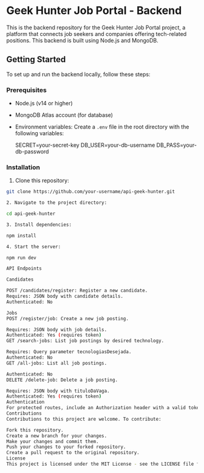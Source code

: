 # Geek Hunter Job Portal - Backend

This is the backend repository for the Geek Hunter Job Portal project, a platform that connects job seekers and companies offering tech-related positions. 
This backend is built using Node.js and MongoDB.

## Getting Started

To set up and run the backend locally, follow these steps:

### Prerequisites

- Node.js (v14 or higher)
- MongoDB Atlas account (for database)
- Environment variables: Create a `.env` file in the root directory with the following variables:

    SECRET=your-secret-key
    DB_USER=your-db-username
    DB_PASS=your-db-password

### Installation

1. Clone this repository:

  ```bash
 git clone https://github.com/your-username/api-geek-hunter.git

2. Navigate to the project directory:

  cd api-geek-hunter

3. Install dependencies:

  npm install

4. Start the server:

  npm run dev

API Endpoints

Candidates

POST /candidates/register: Register a new candidate.
Requires: JSON body with candidate details.
Authenticated: No

Jobs
POST /register/job: Create a new job posting.

Requires: JSON body with job details.
Authenticated: Yes (requires token)
GET /search-jobs: List job postings by desired technology.

Requires: Query parameter tecnologiasDesejada.
Authenticated: No
GET /all-jobs: List all job postings.

Authenticated: No
DELETE /delete-job: Delete a job posting.

Requires: JSON body with tituloDaVaga.
Authenticated: Yes (requires token)
Authentication
For protected routes, include an Authorization header with a valid token obtained during candidate or company registration.
Contributions
Contributions to this project are welcome. To contribute:

Fork this repository.
Create a new branch for your changes.
Make your changes and commit them.
Push your changes to your forked repository.
Create a pull request to the original repository.
License
This project is licensed under the MIT License - see the LICENSE file for details.
